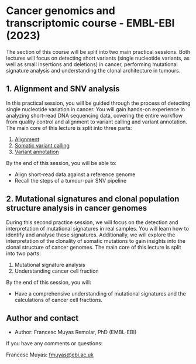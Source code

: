 # Cancer genomics and transcriptomic course - EMBL-EBI (2023)

The section of this course will be split into two main practical sessions. Both lectures will focus on detecting short variants (single nucleotide variants, as well as small insertions and deletions) in cancer, performing mutational signature analysis and understanding the clonal architecture in tumours. 

## 1. Alignment and SNV analysis
In this practical session, you will be guided through the process of detecting single nucleotide variation in cancer. You will gain hands-on experience in analyzing short-read DNA sequencing data, covering the entire workflow from quality control and alignment to variant calling and variant annotation. The main core of this lecture is split into three parts:

1. [Alignment](https://github.com/cortes-ciriano-lab/CancerGenomicsCourse_EMBL-EBI/blob/main/docs/Alignment.md)
2. [Somatic variant calling](https://github.com/cortes-ciriano-lab/CancerGenomicsCourse_EMBL-EBI/blob/main/docs/VariantCalling.md)
3. [Variant annotation](https://github.com/cortes-ciriano-lab/CancerGenomicsCourse_EMBL-EBI/blob/main/docs/VariantAnnotation.md)

By the end of this session, you will be able to:
- Align short-read data against a reference genome
- Recall the steps of a tumour-pair SNV pipeline

## 2. Mutational signatures and clonal population structure analysis in cancer genomes
During this second practice session, we will focus on the detection and interpretation of mutational signatures in real samples. You will learn how to identify and analyse these signatures. Additionally, we will explore the interpretation of the clonality of somatic mutations to gain insights into the clonal structure of cancer genomes. The main core of this lecture is split into two parts:

1. Mutational signature analysis
2. Understanding cancer cell fraction

By the end of this session, you will:
- Have a comprehensive understanding of mutational signatures and the calculations of cancer cell fractions.

## Author and contact
- Author: Francesc Muyas Remolar, PhD (EMBL-EBI)
  
If you have any comments or questions:

Francesc Muyas: fmuyas@ebi.ac.uk
